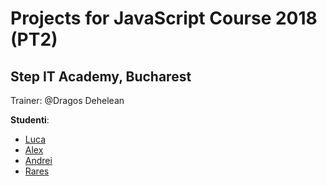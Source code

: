 # Projects for JavaScript Course 2018 (PT2)
## Step IT Academy, Bucharest 
Trainer: @Dragos Dehelean

**Studenti**:

* [Luca](https://github.com/Margasoiu-Luca/Javascript) 
* [Alex](https://github.com/alexandrusoare/test_repo)
* [Andrei](https://github.com/ctrlAndrei/JavaScript-Projects)
* [Rares](https://github.com/Raresstefan/TestRepo.git)
